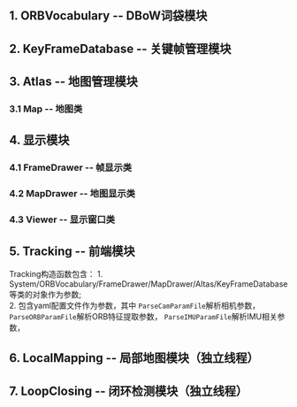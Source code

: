 ## 1. ORBVocabulary -- DBoW词袋模块  
## 2. KeyFrameDatabase -- 关键帧管理模块  
## 3. Atlas -- 地图管理模块  
  ### 3.1 Map -- 地图类     
## 4. 显示模块
  ### 4.1 FrameDrawer -- 帧显示类
  ### 4.2 MapDrawer -- 地图显示类
  ### 4.3 Viewer -- 显示窗口类

## 5. Tracking -- 前端模块
  Tracking构造函数包含：
    1. System/ORBVocabulary/FrameDrawer/MapDrawer/Altas/KeyFrameDatabase等类的对象作为参数;  
    2. 包含yaml配置文件作为参数，其中
       `ParseCamParamFile`解析相机参数，
       `ParseORBParamFile`解析ORB特征提取参数，
       `ParseIMUParamFile`解析IMU相关参数，



## 6. LocalMapping -- 局部地图模块（独立线程）



## 7. LoopClosing -- 闭环检测模块（独立线程）


